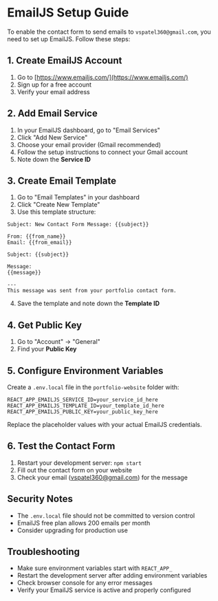 # EmailJS Setup Guide

To enable the contact form to send emails to `vspatel360@gmail.com`, you need to set up EmailJS. Follow these steps:

## 1. Create EmailJS Account
1. Go to [https://www.emailjs.com/](https://www.emailjs.com/)
2. Sign up for a free account
3. Verify your email address

## 2. Add Email Service
1. In your EmailJS dashboard, go to "Email Services"
2. Click "Add New Service"
3. Choose your email provider (Gmail recommended)
4. Follow the setup instructions to connect your Gmail account
5. Note down the **Service ID**

## 3. Create Email Template
1. Go to "Email Templates" in your dashboard
2. Click "Create New Template"
3. Use this template structure:

```
Subject: New Contact Form Message: {{subject}}

From: {{from_name}}
Email: {{from_email}}

Subject: {{subject}}

Message:
{{message}}

---
This message was sent from your portfolio contact form.
```

4. Save the template and note down the **Template ID**

## 4. Get Public Key
1. Go to "Account" → "General"
2. Find your **Public Key**

## 5. Configure Environment Variables
Create a `.env.local` file in the `portfolio-website` folder with:

```
REACT_APP_EMAILJS_SERVICE_ID=your_service_id_here
REACT_APP_EMAILJS_TEMPLATE_ID=your_template_id_here
REACT_APP_EMAILJS_PUBLIC_KEY=your_public_key_here
```

Replace the placeholder values with your actual EmailJS credentials.

## 6. Test the Contact Form
1. Restart your development server: `npm start`
2. Fill out the contact form on your website
3. Check your email (vspatel360@gmail.com) for the message

## Security Notes
- The `.env.local` file should not be committed to version control
- EmailJS free plan allows 200 emails per month
- Consider upgrading for production use

## Troubleshooting
- Make sure environment variables start with `REACT_APP_`
- Restart the development server after adding environment variables
- Check browser console for any error messages
- Verify your EmailJS service is active and properly configured 